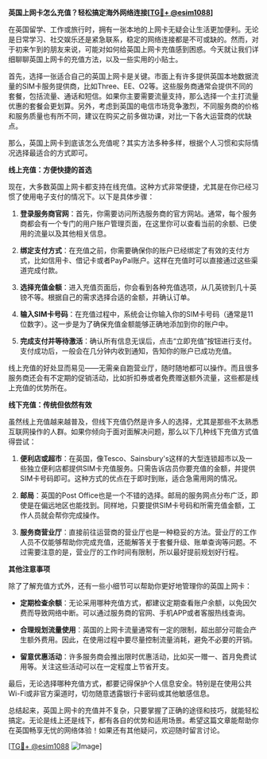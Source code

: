 **英国上网卡怎么充值？轻松搞定海外网络连接[[TG💪+ @esim1088](https://t.me/s/esim1088)]**

在英国留学、工作或旅行时，拥有一张本地的上网卡无疑会让生活更加便利。无论是日常学习、社交娱乐还是紧急联系，稳定的网络连接都是不可或缺的。然而，对于初来乍到的朋友来说，可能对如何给英国上网卡充值感到困惑。今天就让我们详细聊聊英国上网卡的充值方法，以及一些实用的小贴士。

首先，选择一张适合自己的英国上网卡是关键。市面上有许多提供英国本地数据流量的SIM卡服务提供商，比如Three、EE、O2等。这些服务商通常会提供不同的套餐，包括流量、通话和短信。如果你主要需要流量支持，那么选择一个主打流量优惠的套餐会更划算。另外，考虑到英国的电信市场竞争激烈，不同服务商的价格和服务质量也有所不同，建议在购买之前多做功课，对比一下各大运营商的优缺点。

那么，英国上网卡到底该怎么充值呢？其实方法多种多样，根据个人习惯和实际情况选择最适合的方式即可。

**线上充值：方便快捷的首选**

现在，大多数英国上网卡都支持在线充值。这种方式非常便捷，尤其是在你已经习惯了使用电子支付的情况下。以下是具体步骤：

1. **登录服务商官网**：首先，你需要访问所选服务商的官方网站。通常，每个服务商都会有一个专门的用户账户管理页面，在这里你可以查看当前的余额、已使用的流量以及其他相关信息。
   
2. **绑定支付方式**：在充值之前，你需要确保你的账户已经绑定了有效的支付方式，比如信用卡、借记卡或者PayPal账户。这样在充值时可以直接通过这些渠道完成付款。

3. **选择充值金额**：进入充值页面后，你会看到各种充值选项，从几英镑到几十英镑不等。根据自己的需求选择合适的金额，并确认订单。

4. **输入SIM卡号码**：在充值过程中，系统会让你输入你的SIM卡号码（通常是11位数字）。这一步是为了确保充值金额能够正确地添加到你的账户中。

5. **完成支付并等待激活**：确认所有信息无误后，点击“立即充值”按钮进行支付。支付成功后，一般会在几分钟内收到通知，告知你的账户已成功充值。

线上充值的好处显而易见——无需亲自跑营业厅，随时随地都可以操作。而且很多服务商还会有不定期的促销活动，比如折扣券或者免费赠送额外流量，这些都是线上充值的优势所在。

**线下充值：传统但依然有效**

虽然线上充值越来越普及，但线下充值仍然是许多人的选择，尤其是那些不太熟悉互联网操作的人群。如果你倾向于面对面解决问题，那么以下几种线下充值方式值得尝试：

1. **便利店或超市**：在英国，像Tesco、Sainsbury's这样的大型连锁超市以及一些独立便利店都提供SIM卡充值服务。只需告诉店员你要充值的金额，并提供SIM卡号码即可。这种方式的优点在于即时到账，适合急需用网的情况。

2. **邮局**：英国的Post Office也是一个不错的选择。邮局的服务网点分布广泛，即使是在偏远地区也能找到。同样地，只要提供SIM卡号码和所需充值金额，工作人员就会帮你完成操作。

3. **服务商营业厅**：直接前往运营商的营业厅也是一种稳妥的方法。营业厅的工作人员不仅能够帮助你完成充值，还能解答关于套餐升级、账单查询等问题。不过需要注意的是，营业厅的工作时间有限制，所以最好提前规划好行程。

**其他注意事项**

除了了解充值方式外，还有一些小细节可以帮助你更好地管理你的英国上网卡：

- **定期检查余额**：无论采用哪种充值方式，都建议定期查看账户余额，以免因欠费而导致网络中断。可以通过服务商的官网、手机APP或者客服热线查询。

- **合理规划流量使用**：英国的上网卡流量通常有一定的限制，超出部分可能会产生额外费用。因此，在使用过程中要尽量控制流量消耗，避免不必要的开销。

- **留意优惠活动**：许多服务商会推出限时优惠活动，比如买一赠一、首月免费试用等。关注这些活动可以在一定程度上节省开支。

最后，无论选择哪种充值方式，都要记得保护个人信息安全。特别是在使用公共Wi-Fi或非官方渠道时，切勿随意透露银行卡密码或其他敏感信息。

总结起来，英国上网卡的充值并不复杂，只要掌握了正确的途径和技巧，就能轻松搞定。无论是线上还是线下，都有各自的优势和适用场景。希望这篇文章能帮助你在英国畅享无忧的网络体验！如果还有其他疑问，欢迎随时留言讨论。

[[TG💪+ @esim1088](https://t.me/s/esim1088) ![Image](https://i.postimg.cc/4NQfJmqS/Snipaste-2025-05-13-00-14-12.png)]